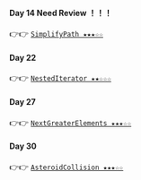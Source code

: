 #### Day 14 Need Review ！！！
👉👉  [`SimplifyPath ★★★☆☆`](https://github.com/jevishoo/algorithm_learning/blob/master/code/LinkedList/SimplifyPath.java)
#### Day 22
👉👉  [`NestedIterator ★★☆☆☆`](https://github.com/jevishoo/algorithm_learning/blob/master/code/LinkedList/NestedIterator.java)
#### Day 27
👉👉  [`NextGreaterElements ★★★☆☆`](https://github.com/jevishoo/algorithm_learning/blob/master/code/LinkedList/NextGreaterElements.java)
#### Day 30
👉👉  [`AsteroidCollision ★★★☆☆`](https://github.com/jevishoo/algorithm_learning/blob/master/code/LinkedList/AsteroidCollision.java)

